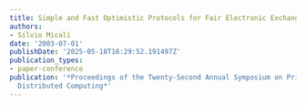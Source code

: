 ```yaml
---
title: Simple and Fast Optimistic Protocols for Fair Electronic Exchange
authors:
- Silvio Micali
date: '2003-07-01'
publishDate: '2025-05-18T16:29:52.191497Z'
publication_types:
- paper-conference
publication: '*Proceedings of the Twenty-Second Annual Symposium on Principles of
  Distributed Computing*'
---
```

